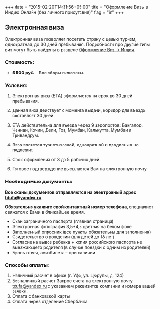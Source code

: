 +++
date = "2015-02-20T14:31:56+05:00"
title = "Оформление Визы в Индию Онлайн (без личного присутсвия)"
flag = "in"
+++


## Электронная виза
Электронная виза позволяет посетить страну с целью туризм, однократная, до 30 дней пребывания.
Подробности про другие типы виз могут быть найдены в разделе [Оформление Виз -> Индия](/countries/india).


### Стоимость:

* **5 500 руб.** - Все сборы включены.


### Условия:

1. Электронная виза (ETA) оформляется на срок до 30 дней пребывания.

2. Данная виза действует с момента выдачи, коридор для въезда составляет 30 дней.

3. ETA действительна для въезда через 9 аэропортов: Бангалор, Ченнаи, Кочин, Дели, Гоа, Мумбаи, Калькутта, Мумбаи и Тривандрум.

4. Виза является туристической, однократной и продлению не подлежит.

5. Срок оформления от 3 до 5 рабочих дней.

6. Готовое подтверждение высылается Вам на электронную почту


### Необходимые документы:

**Все сканы документов отправляются на электронный адрес [tdufa@yandex.ru](mailto:tdufa@yandex.ru)**

**Обязательно укажите свой контактный номер телефона**, специалист свяжется с Вами в ближайшее время.

* Скан заграничного паспорта (главная страница)
* Электронная фотография 3,5*4,5 цветная на белом фоне
* Заполненный опросник (все пункты обязательны для заполнения)
* Свидетельство о рождении (для детей до 18 лет)
* Согласие на вывоз ребенка + копия российского паспорта не выезжающего родителя (в случае поездки с одним из родителей)
* Бронь отеля, авиабилета – при наличии


### Способы оплаты:

1. Наличный расчет в офисе (г. Уфа, ул. Цюрупы, д. 124)
2. Безналичный расчет
Запрос счета на электронную почту tdufa@yandex.ru  с указанием реквизитов компании и номера вашей заявки.
3. Оплата с банковской карты
4. Оплата через отделение Сбербанка
